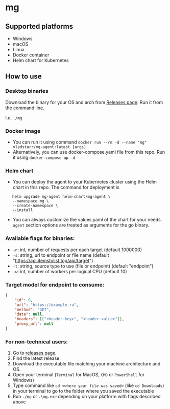 # mg

## Supported platforms

 * Windows
 * macOS
 * Linux
 * Docker container
 * Helm chart for Kubernetes

## How to use

### Desktop binaries

Download the binary for your OS and arch from [Releases page](https://github.com/welcome-ad-infernum/mg/releases). Run it from the command line.

I.e. `./mg`

### Docker image

 * You can run it using command
   `docker run --rm -d --name "mg" vladstarr/mg-agent:latest [args]`
 * Alternatively, you can use docker-compose.yaml file from this repo.
   Run it using `docker-compose up -d`

### Helm chart

 * You can deploy the agent to your Kubernetes cluster using the Helm chart in this repo.
 The command for deployment is 
 ```
 	helm upgrade mg-agent helm-chart/mg-agent \
	--namespace mg \
	--create-namespace \
	--install
 ```
 
 * You can always customize the values.yaml of the chart for your needs. `agent` section options are treated as arguments for the go binary.

### Available flags for binaries:

 * `-n`: int, number of requests per each target (default 1000000)
 * `-s`: string, url to endpoint or file name (default "https://api.itemstolist.top/api/target")
 * `-t`: string, source type to use (file or endpoint) (default "endpoint")
 * `-w`: int, number of workers per logical CPU (default 10)

### Target model for endpoint to consume:

```json
{
	"id": 0,
	"url": "https://example.ru",
	"method": "GET",
	"data": null,
	"headers": [["<header-key>", "<header-value>"]],
	"proxy_url": null
}
```

### For non-technical users:

 1. Go to [releases page](https://github.com/welcome-ad-infernum/mg/releases).
 2. Find the latest release.
 3. Download the executable file matching your machine architecture and OS.
 4. Open your terminal (`Terminal` for MacOS, `CMD` or `PowerShell` for Windows)
 6. Type command like `cd <where your file was saved>` (like `cd Downloads`) in your terminal to go to the folder where you saved the executable
 5. Run `./mg` or `.\mg.exe` depending on your platform with flags described above
